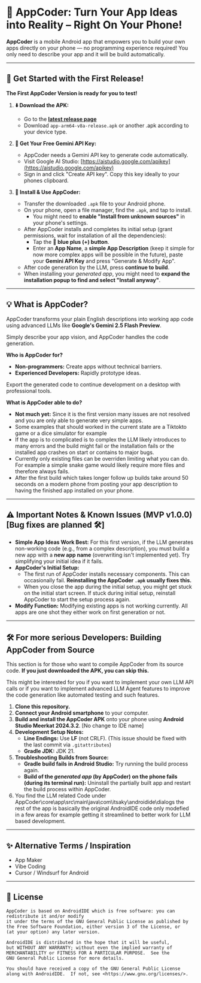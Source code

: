 # 📱 AppCoder: Turn Your App Ideas into Reality – Right On Your Phone!

**AppCoder** is a mobile Android app that empowers you to build your own apps directly on your phone — no programming experience required! You only need to describe your app and it will be build automatically.

---

## 🚀 Get Started with the First Release!

**The First AppCoder Version is ready for you to test!**

1.  **⬇️ Download the APK:**
    *   Go to the **[latest release page](https://github.com/ChristophGeske/AppCoder/releases)**
    *   Download `app-arm64-v8a-release.apk` or another .apk according to your device type.

2.  **🔑 Get Your Free Gemini API Key:**
    *   AppCoder needs a Gemini API key to generate code automatically.
    *   Visit Google AI Studio: [https://aistudio.google.com/apikey](https://aistudio.google.com/apikey)
    *   Sign in and click "Create API key". Copy this key ideally to your phones clipboard.

3.  **📲 Install & Use AppCoder:**
    *   Transfer the downloaded `.apk` file to your Android phone.
    *   On your phone, open a file manager, find the `.apk`, and tap to install.
        *   You might need to **enable "Install from unknown sources"** in your phone's settings.
    *   After AppCoder installs and completes its initial setup (grant permissions, wait for installation of all the dependencies):
        *   Tap the **🔵 blue plus (+) button**.
        *   Enter an **App Name**, a **simple App Description** (keep it simple for now more complex apps will be possible in the future), paste your **Gemini API Key** and press "Generate & Modify App".
    *   After code generation by the LLM, press **continue to build**.
    *   When installing your *generated app*, you might need to **expand the installation popup to find and select "Install anyway"**.

---

## 💡 What is AppCoder?

AppCoder transforms your plain English descriptions into working app code using advanced LLMs like **Google's Gemini 2.5 Flash Preview**. 

Simply describe your app vision, and AppCoder handles the code generation.

**Who is AppCoder for?**
*   **Non-programmers:** Create apps without technical barriers.
*   **Experienced Developers:** Rapidly prototype ideas.

Export the generated code to continue development on a desktop with professional tools.

**What is AppCoder able to do?**
*   **Not much yet:** Since it is the first version many issues are not resolved and you are only able to generate very simple apps.
*   Some examples that should worked in the current state are a Tiktokto game or a dice simulator for example
*   If the app is to complicated is to complex the LLM likely introduces to many errors and the build might fail or the installation fails or the installed app crashes on start or contains to major bugs.
*   Currently only existing files can be overriden limiting what you can do. For example a simple snake game would likely require more files and therefore always fails.
*   After the first build which takes longer follow up builds take around 50 seconds on a modern phone from posting your app description to having the finished app installed on your phone.
---


## ⚠️ Important Notes & Known Issues (MVP v1.0.0) [Bug fixes are planned 🛠️] 

*   **Simple App Ideas Work Best:** For this first version, if the LLM generates non-working code (e.g., from a complex description), you must build a new app with a **new app name** (overwriting isn't implemented yet). Try simplifying your initial idea if it fails.
*   **AppCoder's Initial Setup:**
    *   The first run of AppCoder installs necessary components. This can occasionally fail. **Reinstalling the AppCoder `.apk` usually fixes this.**
    *   When you close the app during the initial setup, you might get stuck on the initial start screen. If stuck during initial setup, reinstall AppCoder to start the setup process again. 
*   **Modify Function:** Modifying existing apps is not working currently. All apps are one shot they either work on first generation or not.

---

## 🛠️ For more serious Developers: Building AppCoder from Source

This section is for those who want to compile AppCoder from its source code. **If you just downloaded the APK, you can skip this.**

This might be interested for you if you want to implement your own LLM API calls or if you want to implement advanced LLM Agent features to improve the code generation like automated testing and such features.

1.  **Clone this repository.**
2.  **Connect your Android smartphone** to your computer.
3.  **Build and install the AppCoder APK** onto your phone using **Android Studio Meerkat 2024.3.2**. [No change to IDE name]
4.  **Development Setup Notes:**
    *   **Line Endings:** Use **LF** (not CRLF). (This issue should be fixed with the last commit via `.gitattributes`)
    *   **Gradle JDK:** JDK 21.
5.  **Troubleshooting Builds from Source:**
    *   **Gradle build fails in Android Studio:** Try running the build process again.
    *   **Build of the *generated app* (by AppCoder) on the phone fails (during its terminal run):** Uninstall the partially built app and restart the build process within AppCoder.
6. You find the LLM related Code under AppCoder\core\app\src\main\java\com\itsaky\androidide\dialogs the rest of the app is basically the original AndroidIDE code only modefied in a few areas for example getting it streamlined to better work for LLM based development.

---
## ✨ Alternative Terms / Inspiration

*   App Maker
*   Vibe Coding
*   Cursor / Windsurf for Android

---

## 📜 License

```
AppCoder is based on AndroidIDE which is free software: you can redistribute it and/or modify
it under the terms of the GNU General Public License as published by
the Free Software Foundation, either version 3 of the License, or
(at your option) any later version.

AndroidIDE is distributed in the hope that it will be useful,
but WITHOUT ANY WARRANTY; without even the implied warranty of
MERCHANTABILITY or FITNESS FOR A PARTICULAR PURPOSE.  See the
GNU General Public License for more details.

You should have received a copy of the GNU General Public License
along with AndroidIDE.  If not, see <https://www.gnu.org/licenses/>.
```
